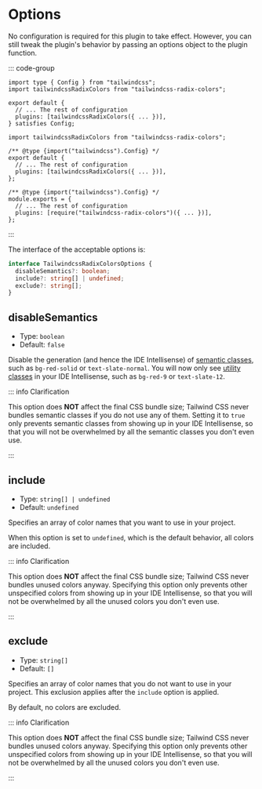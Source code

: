 # Options

No configuration is required for this plugin to take effect. However, you can still tweak the plugin's behavior by passing an options object to the plugin function.

::: code-group

```ts{6} [tailwind.config.ts]
import type { Config } from "tailwindcss";
import tailwindcssRadixColors from "tailwindcss-radix-colors";

export default {
  // ... The rest of configuration
  plugins: [tailwindcssRadixColors({ ... })],
} satisfies Config;
```

```js{6} [tailwind.config.mjs]
import tailwindcssRadixColors from "tailwindcss-radix-colors";

/** @type {import("tailwindcss").Config} */
export default {
  // ... The rest of configuration
  plugins: [tailwindcssRadixColors({ ... })],
};
```

```js{4} [tailwind.config.cjs]
/** @type {import("tailwindcss").Config} */
module.exports = {
  // ... The rest of configuration
  plugins: [require("tailwindcss-radix-colors")({ ... })],
};
```

:::

The interface of the acceptable options is:

```ts
interface TailwindcssRadixColorsOptions {
  disableSemantics?: boolean;
  include?: string[] | undefined;
  exclude?: string[];
}
```

## disableSemantics

- Type: `boolean`
- Default: `false`

Disable the generation (and hence the IDE Intellisense) of [semantic classes](/semantic-first), such as `bg-red-solid` or `text-slate-normal`. You will now only see [utility classes](/utility-first) in your IDE Intellisense, such as `bg-red-9` or `text-slate-12`.

::: info Clarification

This option does **NOT** affect the final CSS bundle size; Tailwind CSS never bundles semantic classes if you do not use any of them. Setting it to `true` only prevents semantic classes from showing up in your IDE Intellisense, so that you will not be overwhelmed by all the semantic classes you don't even use.

:::

## include

- Type: `string[] | undefined`
- Default: `undefined`

Specifies an array of color names that you want to use in your project.

When this option is set to `undefined`, which is the default behavior, all colors are included.

::: info Clarification

This option does **NOT** affect the final CSS bundle size; Tailwind CSS never bundles unused colors anyway. Specifying this option only prevents other unspecified colors from showing up in your IDE Intellisense, so that you will not be overwhelmed by all the unused colors you don't even use.

:::

## exclude

- Type: `string[]`
- Default: `[]`

Specifies an array of color names that you do not want to use in your project. This exclusion applies after the `include` option is applied.

By default, no colors are excluded.

::: info Clarification

This option does **NOT** affect the final CSS bundle size; Tailwind CSS never bundles unused colors anyway. Specifying this option only prevents other unspecified colors from showing up in your IDE Intellisense, so that you will not be overwhelmed by all the unused colors you don't even use.

:::
